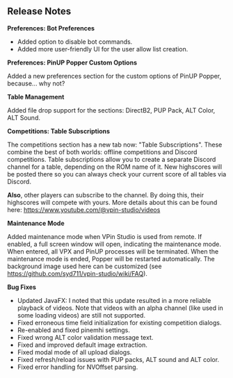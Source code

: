 ## Release Notes


**Preferences: Bot Preferences**

- Added option to disable bot commands.
- Added more user-friendly UI for the user allow list creation.

**Preferences: PinUP Popper Custom Options**

Added a new preferences section for the custom options of PinUP Popper, because... why not?

**Table Management**

 Added file drop support for the sections: DirectB2, PUP Pack, ALT Color, ALT Sound.

**Competitions: Table Subscriptions**

The competitions section has a new tab now: "Table Subscriptions".
These combine the best of both worlds: offline competitions and Discord competitions.
Table subscriptions allow you to create a separate Discord channel for a table, depending on the ROM name of it.
New highscores will be posted there so you can always check your current score of all tables via Discord.

**Also**, other players can subscribe to the channel. By doing this, their highscores will compete with yours.
More details about this can be found here: https://www.youtube.com/@vpin-studio/videos

**Maintenance Mode**

Added maintenance mode when VPin Studio is used from remote. If enabled, a full screen window will
open, indicating the maintenance mode. When entered, all VPX and PinUP processes will be terminated.
When the maintenance mode is ended, Popper will be restarted automatically.
The background image used here can be customized (see https://github.com/syd711/vpin-studio/wiki/FAQ).

**Bug Fixes**

- Updated JavaFX: I noted that this update resulted in a more reliable playback of videos. Note that videos with an alpha channel (like used in some loading videos) are still not supported.
- Fixed erroneous time field initialization for existing competition dialogs.  
- Re-enabled and fixed pinemhi settings.
- Fixed wrong ALT color validation message text.
- Fixed and improved default image extraction.
- Fixed modal mode of all upload dialogs.
- Fixed refresh/reload issues with PUP packs, ALT sound and ALT color.
- Fixed error handling for NVOffset parsing.